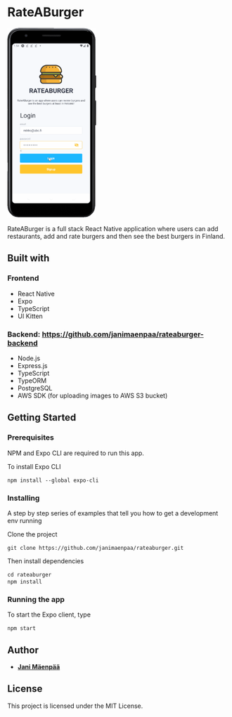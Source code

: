 # RateABurger

![demo](rateaburger.gif)

RateABurger is a full stack React Native application where users can add restaurants, add and rate burgers and then see the best burgers in Finland.

## Built with

### Frontend
- React Native
- Expo
- TypeScript
- UI Kitten

### Backend: https://github.com/janimaenpaa/rateaburger-backend
- Node.js
- Express.js
- TypeScript
- TypeORM
- PostgreSQL
- AWS SDK (for uploading images to AWS S3 bucket)

## Getting Started

### Prerequisites

NPM and Expo CLI are required to run this app.

To install Expo CLI

```
npm install --global expo-cli
```

### Installing

A step by step series of examples that tell you how to get a development env running

Clone the project

```
git clone https://github.com/janimaenpaa/rateaburger.git
```

Then install dependencies

```
cd rateaburger
npm install
``` 

### Running the app

To start the Expo client, type

```
npm start
```

## Author

*  [**Jani Mäenpää**](https://github.com/janimaenpaa)

## License

This project is licensed under the MIT License.

